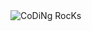 <img src="https://github.com/SP-XD/SP-XD/raw/main/images/dev-working_rounded.gif?raw=true" alt="CoDiNg RocKs" style="max-width: 100%; visibility: visible; display: inline-block;" data-nsfw-filter-status="sfw" data-target="animated-image.originalImage">
